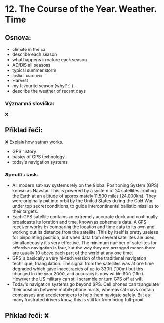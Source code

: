 # 12. The Course of the Year. Weather. Time

## Osnova:

* climate in the cz
* describe each season
* what happens in nature each season
* AD/DIS all seasons
* typical summer storm
* Indian summer
* Harvest
* my favourite season (why? :) )
* describe the weather of recent days

### Významná slovíčka:
❌

## Příklad řeči:
❌
Explain how satnav works.

- GPS history
- basics of GPS technology
- today's navigation systems
### Specific task:

- All modern sat-nav systems rely on the Global Positioning System (GPS) known as Navstar. This is powered by a system of 24 satellites orbiting the Earth at an altitude of approximately 11,500 miles (24,000km). They were originally put into orbit by the United States during the Cold War under top secret conditions, to guide intercontinental ballistic missiles to their targets.
- Each GPS satellite contains an extremely accurate clock and continually broadcasts its location and time, known as ephemeris data. A GPS receiver works by comparing the location and time data to its own and working out its distance from the satellite. This by itself is pretty useless for pinpointing position, but when data from several satellites are used simultaneously it's very effective. The minimum number of satellites for effective navigation is four, but the way they are arranged means there are usually 10 above each part of the world at any one time.
- GPS is basically a very hi-tech version of the traditional navigation technique, triangulation. The signal from the satellites was at one time degraded which gave inaccuracies of up to 330ft (100m) but this changed in the year 2000, and accuracy is now within 50ft (15m). However the US military can still scramble or turn GPS off at will.
- Today's navigation systems go beyond GPS. Cell phones can triangulate their position between mobile phone masts, whereas sat-navs contain compasses and accelerometers to help them navigate safely. But as many frustrated drivers know, this is still far from being full-proof.

## Příklad řeči: ❌
